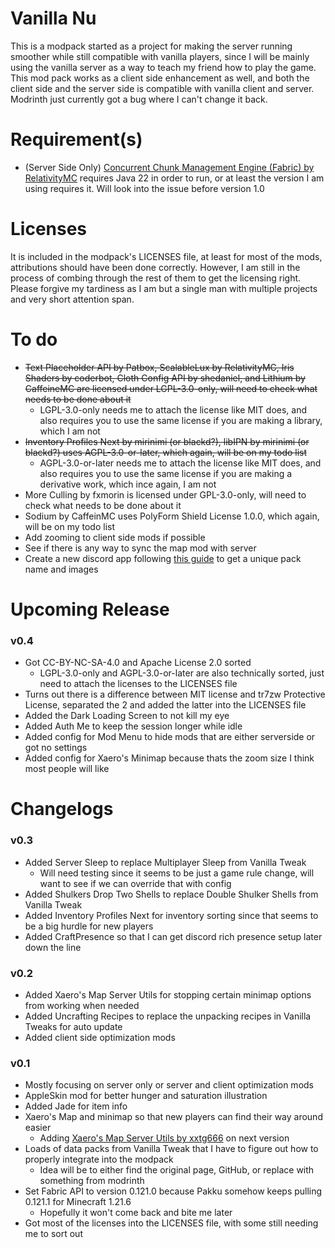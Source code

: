 # Vanilla Nu
This is a modpack started as a project for making the server running smoother while still compatible with vanilla players, since I will be mainly using the vanilla server as a way to teach my friend how to play the game. This mod pack works as a client side enhancement as well, and both the client side and the server side is compatible with vanilla client and server. Modrinth just currently got a bug where I can't change it back. 

# Requirement(s)
- (Server Side Only) [Concurrent Chunk Management Engine (Fabric) by RelativityMC](https://modrinth.com/mod/c2me-fabric) requires Java 22 in order to run, or at least the version I am using requires it. Will look into the issue before version 1.0

# Licenses
It is included in the modpack's LICENSES file, at least for most of the mods, attributions should have been done correctly. However, I am still in the process of combing through the rest of them to get the licensing right. Please forgive my tardiness as I am but a single man with multiple projects and very short attention span. 

# To do
- ~~Text Placeholder API by Patbox, ScalableLux by RelativityMC, Iris Shaders by coderbot, Cloth Config API by shedaniel, and Lithium by CaffeineMC are licensed under LGPL-3.0-only, will need to check what needs to be done about it~~
  - LGPL-3.0-only needs me to attach the license like MIT does, and also requires you to use the same license if you are making a library, which I am not
- ~~Inventory Profiles Next by mirinimi (or blackd?), libIPN by mirinimi (or blackd?) uses AGPL-3.0-or-later, which again, will be on my todo list~~
  - AGPL-3.0-or-later needs me to attach the license like MIT does, and also requires you to use the same license if you are making a derivative work, which ince again, I am not
- More Culling by fxmorin is licensed under GPL-3.0-only, will need to check what needs to be done about it
- Sodium by CaffeinMC uses PolyForm Shield License 1.0.0, which again, will be on my todo list
- Add zooming to client side mods if possible
- See if there is any way to sync the map mod with server
- Create a new discord app following [this guide](https://gitlab.com/CDAGaming/CraftPresence/-/wikis/Making-your-Own-Client-ID-+-Using-your-own-Images) to get a unique pack name and images

# Upcoming Release
### v0.4
- Got CC-BY-NC-SA-4.0 and Apache License 2.0 sorted
  - LGPL-3.0-only and AGPL-3.0-or-later are also technically sorted, just need to attach the licenses to the LICENSES file
- Turns out there is a difference between MIT license and tr7zw Protective License, separated the 2 and added the latter into the LICENSES file
- Added the Dark Loading Screen to not kill my eye
- Added Auth Me to keep the session longer while idle
- Added config for Mod Menu to hide mods that are either serverside or got no settings
- Added config for Xaero's Minimap because thats the zoom size I think most people will like

# Changelogs
### v0.3
- Added Server Sleep to replace Multiplayer Sleep from Vanilla Tweak
  - Will need testing since it seems to be just a game rule change, will want to see if we can override that with config
- Added Shulkers Drop Two Shells to replace Double Shulker Shells from Vanilla Tweak
- Added Inventory Profiles Next for inventory sorting since that seems to be a big hurdle for new players
- Added CraftPresence so that I can get discord rich presence setup later down the line

### v0.2
- Added Xaero's Map Server Utils for stopping certain minimap options from working when needed
- Added Uncrafting Recipes to replace the unpacking recipes in Vanilla Tweaks for auto update
- Added client side optimization mods

### v0.1
- Mostly focusing on server only or server and client optimization mods
- AppleSkin mod for better hunger and saturation illustration
- Added Jade for item info
- Xaero's Map and minimap so that new players can find their way around easier
  - Adding [Xaero's Map Server Utils by xxtg666](https://modrinth.com/datapack/xaeros-map-server-utils) on next version
- Loads of data packs from Vanilla Tweak that I have to figure out how to properly integrate into the modpack
  - Idea will be to either find the original page, GitHub, or replace with something from modrinth
- Set Fabric API to version 0.121.0 because Pakku somehow keeps pulling 0.121.1 for Minecraft 1.21.6
  - Hopefully it won't come back and bite me later
- Got most of the licenses into the LICENSES file, with some still needing me to sort out
